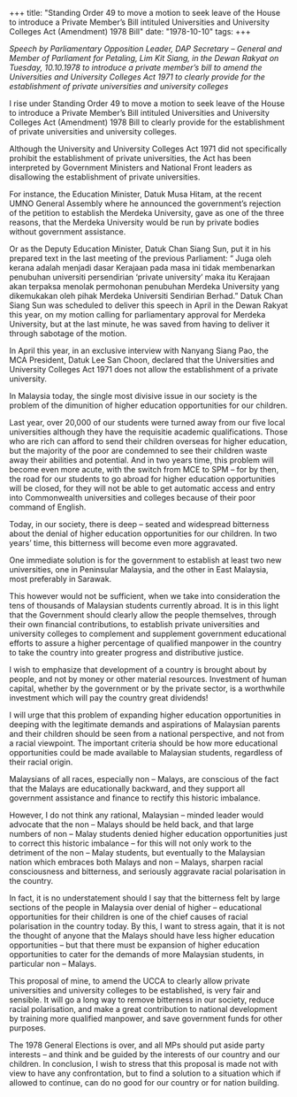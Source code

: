 +++ 
title: "Standing Order 49 to move a motion to seek leave of the House to introduce a Private Member’s Bill intituled Universities and University Colleges Act (Amendment) 1978 Bill"
date: "1978-10-10"
tags:
+++

_Speech by Parliamentary Opposition Leader, DAP Secretary – General and Member of Parliament for Petaling, Lim Kit Siang, in the Dewan Rakyat on Tuesday, 10.10.1978 to introduce a private member’s bill to amend the Universities and University Colleges Act 1971 to clearly provide for the establishment of private universities and university colleges_

I rise under Standing Order 49 to move a motion to seek leave of the House to introduce a Private Member’s Bill intituled Universities and University Colleges Act (Amendment) 1978 Bill to clearly provide for the establishment of private universities and university colleges.

Although the University and University Colleges Act 1971 did not specifically prohibit the establishment of private universities, the Act has been interpreted by Government Ministers and National Front leaders as disallowing the establishment of private universities.</u>

For instance, the Education Minister, Datuk Musa Hitam, at the recent UMNO General Assembly where he announced the government’s rejection of the petition to establish the Merdeka University, gave as one of the three reasons, that the Merdeka University would be run by private bodies without government assistance.

Or as the Deputy Education Minister, Datuk Chan Siang Sun, put it in his prepared text in the last meeting of the previous Parliament: “ Juga oleh kerana adalah menjadi dasar Kerajaan pada masa ini tidak membenarkan penubuhan universiti persendirian ‘private university’ maka itu Kerajaan akan terpaksa menolak permohonan penubuhan Merdeka University yang dikemukakan oleh pihak Merdeka Universiti Sendirian Berhad.” Datuk Chan Siang Sun was scheduled to deliver this speech in April in the Dewan Rakyat this year, on my motion calling for parliamentary approval for Merdeka University, but at the last minute, he was saved from having to deliver it through sabotage of the motion.

In April this year, in an exclusive interview with Nanyang Siang Pao, the MCA President, Datuk Lee San Choon, declared that the Universities and University Colleges Act 1971 does not allow the establishment of a private university.

In Malaysia today, the single most divisive issue in our society is the problem of the dimunition of higher education opportunities for our children.

Last year, over 20,000 of our students were turned away from our five local universities although they have the requisitie academic qualifications. Those who are rich can afford to send their children overseas for higher education, but the majority of the poor are condemned to see their children waste away their abilities and potential. And in two years time, this problem will become even more acute, with the switch from MCE to SPM – for by then, the road for our students to go abroad for higher education opportunities will be closed, for they will not be able to get automatic access and entry into Commonwealth universities and colleges because of their poor command of English.

Today, in our society, there is deep – seated and widespread bitterness about the denial of higher education opportunities for our children. In two years’ time, this bitterness will become even more aggravated. 

One immediate solution is for the government to establish at least two new universities, one in Peninsular Malaysia, and the other in East Malaysia, most preferably in Sarawak.

This however would not be sufficient, when we take into consideration the tens of thousands of Malaysian students currently abroad. It is in this light that the Government should clearly allow the people themselves, through their own financial contributions, to establish private universities and university colleges to complement and supplement government educational efforts to assure a higher percentage of qualified manpower in the country to take the country into greater progress and distributive justice.

I wish to emphasize that development of a country is brought about by people, and not by money or other material resources. Investment of human capital, whether by the government or by the private sector, is a worthwhile investment which will pay the country great dividends!

I will urge that this problem of expanding higher education opportunities in deeping with the legitimate demands and aspirations of Malaysian parents and their children should be seen from a national perspective, and not from a racial viewpoint. The important criteria should be how more educational opportunities could be made available to Malaysian students, regardless of their racial origin.

Malaysians of all races, especially non – Malays, are conscious of the fact that the Malays are educationally backward, and they support all government assistance and finance to rectify this historic imbalance.

However, I do not think any rational, Malaysian – minded leader would advocate that the non – Malays should be held back, and that large numbers of non – Malay students denied higher education opportunities just to correct this historic imbalance – for this will not only work to the detriment of the non – Malay students, but eventually to the Malaysian nation which embraces both Malays and non – Malays, sharpen racial consciousness and bitterness, and seriously aggravate racial polarisation in the country.

In fact, it is no understatement should I say that the bitterness felt by large sections of the people in Malaysia over denial of higher – educational opportunities for their children is one of the chief causes of racial polarisation in the country today. By this, I want to stress again, that it is not the thought of anyone that the Malays should have less higher education opportunities – but that there must be expansion of higher education opportunities to cater for the demands of more Malaysian students, in particular non – Malays.

This proposal of mine, to amend the UCCA to clearly allow private universities and university colleges to be established, is very fair and sensible. It will go a long way to remove bitterness in our society, reduce racial polarisation, and make a great contribution to national development by training more qualified manpower, and save government funds for other purposes.

The 1978 General Elections is over, and all MPs should put aside party interests – and think and be guided by the interests of our country and our children. In conclusion, I wish to stress that this proposal is made not with view to have any confrontation, but to find a solution to a situation which if allowed to continue, can do no good for our country or for nation building.
 
